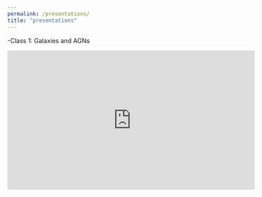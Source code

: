 ```yaml
---
permalink: /presentations/
title: "presentations"
---
```


-Class 1: Galaxies and AGNs 
<iframe width="560" height="315" src="https://www.youtube.com/embed/mgD7wyiDRZ0?si=opI2ZC5Jln9alYa1" title="YouTube video player" frameborder="0" allow="accelerometer; autoplay; clipboard-write; encrypted-media; gyroscope; picture-in-picture; web-share" referrerpolicy="strict-origin-when-cross-origin" allowfullscreen></iframe>
